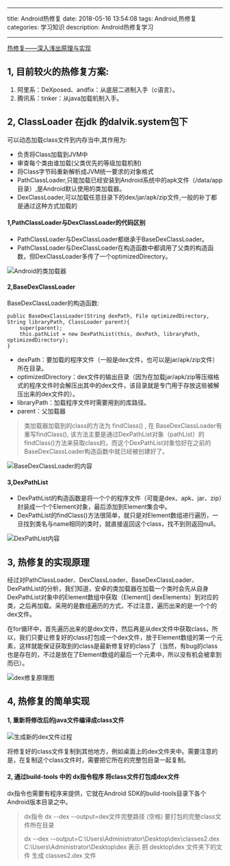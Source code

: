 
---

title: Android热修复
date: 2018-05-16 13:54:08
tags: Android,热修复
categories: 学习知识
description: Android热修复学习

---


[热修复——深入浅出原理与实现](https://juejin.im/post/5a0ad2b551882531ba1077a2 "热修复——深入浅出原理与实现")
## 1, 目前较火的热修复方案:

1. 阿里系：DeXposed、andfix：从底层二进制入手（c语言）。
2. 腾讯系：tinker：从java加载机制入手。

## 2, ClassLoader  在jdk 的dalvik.system包下
可以动态加载class文件到内存当中,其作用为:
- 负责将Class加载到JVM中
- 审查每个类由谁加载(父类优先的等级加载机制)
- 将Class字节码重新解析成JVM统一要求的对象格式
- PathClassLoader,只能加载已经安装到Android系统中的apk文件（/data/app目录）,是Android默认使用的类加载器。
- DexClassLoader,可以加载任意目录下的dex/jar/apk/zip文件,一般的补丁都是通过这种方式加载的

#### 1,PathClassLoader与DexClassLoader的代码区别 

- PathClassLoader与DexClassLoader都继承于BaseDexClassLoader。
- PathClassLoader与DexClassLoader在构造函数中都调用了父类的构造函数，但DexClassLoader多传了一个optimizedDirectory。

![Android的类加载器](https://user-gold-cdn.xitu.io/2017/11/14/15fba469740ee5d3?imageslim)

#### 2,BaseDexClassLoader
BaseDexClassLoader的构造函数:

	public BaseDexClassLoader(String dexPath, File optimizedDirectory, String libraryPath, ClassLoader parent){
        super(parent);
        this.pathList = new DexPathList(this, dexPath, libraryPath, optimizedDirectory);
    }

- dexPath：要加载的程序文件（一般是dex文件，也可以是jar/apk/zip文件）所在目录。
- optimizedDirectory：dex文件的输出目录（因为在加载jar/apk/zip等压缩格式的程序文件时会解压出其中的dex文件，该目录就是专门用于存放这些被解压出来的dex文件的）。
- libraryPath：加载程序文件时需要用到的库路径。
- parent：父加载器

> 类加载器加载到的class的方法为 findClass() , 在 BaseDexClassLoader有重写findClass(),
> 该方法主要是通过DexPathList对象（pathList）的findClass()方法来获取class的，而这个DexPathList对象恰好在之前的BaseDexClassLoader构造函数中就已经被创建好了。

![BaseDexClassLoader的内容](https://user-gold-cdn.xitu.io/2017/11/14/15fba4697333434b?imageslim)

#### 3,DexPathList
- DexPathList的构造函数是将一个个的程序文件（可能是dex、apk、jar、zip）封装成一个个Element对象，最后添加到Element集合中。
- DexPathList的findClass()方法很简单，就只是对Element数组进行遍历，一旦找到类名与name相同的类时，就直接返回这个class，找不到则返回null。

![DexPathList内容](https://user-gold-cdn.xitu.io/2017/11/14/15fba46975665b3b?imageslim)

## 3, 热修复的实现原理

经过对PathClassLoader、DexClassLoader、BaseDexClassLoader、DexPathList的分析，我们知道，安卓的类加载器在加载一个类时会先从自身DexPathList对象中的Element数组中获取（Element[] dexElements）到对应的类，之后再加载。采用的是数组遍历的方式，不过注意，遍历出来的是一个个的dex文件。

在for循环中，首先遍历出来的是dex文件，然后再是从dex文件中获取class，所以，我们只要让修复好的class打包成一个dex文件，放于Element数组的第一个元素，这样就能保证获取到的class是最新修复好的class了（当然，有bug的class也是存在的，不过是放在了Element数组的最后一个元素中，所以没有机会被拿到而已）。

![dex修复原理图](https://user-gold-cdn.xitu.io/2017/11/14/15fba469739e5b36?imageslim)

## 4, 热修复的简单实现

#### 1, 重新将修改后的java文件编译成class文件
![生成新的dex文件过程](https://user-gold-cdn.xitu.io/2017/11/14/15fba46977048892?imageslim)

将修复好的class文件复制到其他地方，例如桌面上的dex文件夹中。需要注意的是，在复制这个class文件时，需要把它所在的完整包目录一起复制。

#### 2, 通过build-tools 中的  dx指令程序 将class文件打包成dex文件
dx指令也需要有程序来提供，它就在Android SDK的build-tools目录下各个Android版本目录之中。

>  dx指令
>  dx --dex --output=dex文件完整路径 (空格) 要打包的完整class文件所在目录
>  
>  dx --dex --output=C:\Users\Administrator\Desktop\dex\classes2.dex C:\Users\Administrator\Desktop\dex
>  表示 把 desktop\dex 文件夹下的文件 生成 classes2.dex 文件
>  






